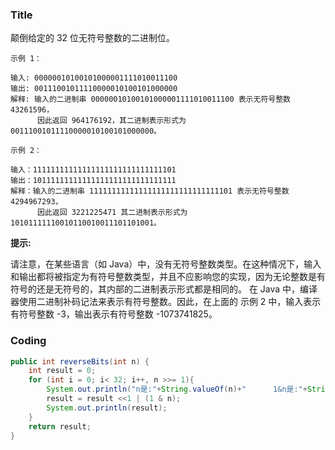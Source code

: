 ###   Title

颠倒给定的 32 位无符号整数的二进制位。
```
示例 1：

输入: 00000010100101000001111010011100
输出: 00111001011110000010100101000000
解释: 输入的二进制串 00000010100101000001111010011100 表示无符号整数 43261596，
      因此返回 964176192，其二进制表示形式为 00111001011110000010100101000000。
```
```
示例 2：

输入：11111111111111111111111111111101
输出：10111111111111111111111111111111
解释：输入的二进制串 11111111111111111111111111111101 表示无符号整数 4294967293，
      因此返回 3221225471 其二进制表示形式为 10101111110010110010011101101001。
``` 

**提示:**

请注意，在某些语言（如 Java）中，没有无符号整数类型。在这种情况下，输入和输出都将被指定为有符号整数类型，并且不应影响您的实现，因为无论整数是有符号的还是无符号的，其内部的二进制表示形式都是相同的。
在 Java 中，编译器使用二进制补码记法来表示有符号整数。因此，在上面的 示例 2 中，输入表示有符号整数 -3，输出表示有符号整数 -1073741825。





###   Coding
```java
public int reverseBits(int n) {
    int result = 0;
    for (int i = 0; i< 32; i++, n >>= 1){
        System.out.println("n是:"+String.valueOf(n)+"      1&n是:"+String.valueOf(n&1) +"     result <<1 | (1 & n):"+String.valueOf(result <<1 | (1 & n)));
        result = result <<1 | (1 & n);
        System.out.println(result);
    }
    return result;
}
```
